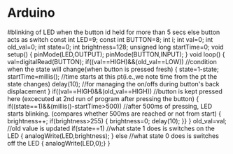 # Arduino
#blinking of LED when the button id held for more than 5 secs else button acts as switch
const int LED=9;
const  int BUTTON=8;
int i;
int val=0;
int old_val=0;
int state=0;
int brightness=128;
unsigned long startTime=0;
void setup() 
{ 
  pinMode(LED,OUTPUT);
  pinMode(BUTTON,INPUT);
  }
void loop() 
{ 
  val=digitalRead(BUTTON);
  if((val==HIGH)&&(old_val==LOW)) //condition when the state will change(when button is pressed fresh)
  { state=1-state;
    startTime=millis();  //time starts at this pt(i.e.,we note time from the pt the state changes)
    delay(10);  //for managing the on/offs during button's back displacement
    }
    if((val==HIGH)&&(old_val==HIGH)) //button is kept pressed here (excecuted at 2nd run of program after pressing the button)
    {
      if((state==1)&&(millis()-startTime>500)) //after 500ms of pressing, LED starts blinking. (compares whether 500ms are reached or not from start)
     { brightness++;
      if(brightness>255)
      { brightness=0;
      delay(10);
        }}
      }
      old_val=val; //old value is updated
      if(state==1) //what state 1 does is switches on the LED
      { analogWrite(LED,brightness);
        }
        else //what state 0 does is switches off the LED
        {
          analogWrite(LED,0);}
}
